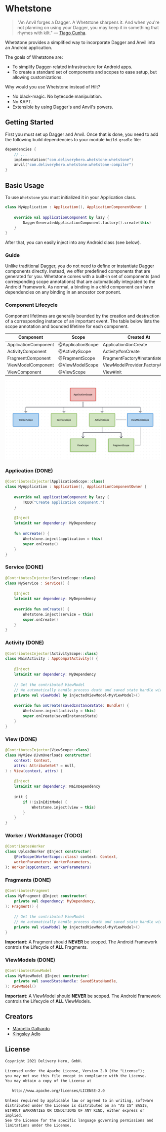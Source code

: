# Whetstone

> "An Anvil forges a Dagger. A Whetstone sharpens it. And when you're not planning on using your Dagger, you may keep it in something that rhymes with kilt." — [Tiago Cunha](https://github.com/laggedHero).

Whetstone provides a simplified way to incorporate Dagger and Anvil into an Android application.

The goals of Whetstone are:
- To simplify Dagger-related infrastructure for Android apps.
- To create a standard set of components and scopes to ease setup, but allowing customizations.

Why would you use Whetstone instead of Hilt?
- No black-magic. No bytecode manipulation.
- No KAPT.
- Extensible by using Dagger's and Anvil's powers.

## Getting Started

First you must set up Dagger and Anvil. Once that is done, you need to add the following build dependencies to your module `build.gradle` file:

```kotlin
dependencies {
    // ...
    implementation("com.deliveryhero.whetstone:whetstone")
    anvil("com.deliveryhero.whetstone:whetstone-compiler")
}
```

## Basic Usage

To use `Whetstone` you must initialized it in your Application class.

```kotlin
class MyApplication : Application(), ApplicationComponentOwner {

    override val applicationComponent by lazy {
        DaggerGeneratedApplicationComponent.factory().create(this)
    }
}
```

After that, you can easily inject into any Android class (see below).

### Guide

Unlike traditional Dagger, you do not need to define or instantiate Dagger components directly. Instead, we offer predefined components that are generated for you. Whetstone comes with a built-in set of components (and corresponding scope annotations) that are automatically integrated to the Android Framework. As normal, a binding in a child component can have dependencies on any binding in an ancestor component.

### Component Lifecycle

Component lifetimes are generally bounded by the creation and destruction of a corresponding instance of an important event. The table below lists the scope annotation and bounded lifetime for each component.

| Component            | Scope             | Created At                       | Destroyed At            |
| -------------------- | ----------------- | -------------------------------- | ----------------------- |
| ApplicationComponent | @ApplicationScope | Application#onCreate             | Application#onTerminate |
| ActivityComponent    | @ActivityScope    | Activity#onCreate                | Activity#onDestroy      |
| FragmentComponent    | @FragmentScope    | FragmentFactory#instantiate      | Fragment#onDestroy      |
| ViewModelComponent   | @ViewModelScope   | ViewModelProvider.Factory#create | ViewModel#onCleared     |
| ViewComponent        | @ViewScope        | View#init                        | View#finalize           |

![whetstone-scopes](art/whetstone-scopes.png?raw=true)

### Application (DONE)

```kotlin
@ContributesInjector(ApplicationScope::class)
class MyApplication : Application(), ApplicationComponentOwner {

    override val applicationComponent by lazy {
        TODO("Create application component.")
    }

    @Inject
    lateinit var dependency: MyDependency

    fun onCreate() {
        Whetstone.inject(application = this)
        super.onCreate()
    }
}
```

### Service (DONE)

```kotlin
@ContributesInjector(ServiceScope::class)
class MyService : Service() {

    @Inject
    lateinit var dependency: MyDependency

    override fun onCreate() {
        Whetstone.inject(service = this)
        super.onCreate()
    }
}
```

### Activity (DONE)

```kotlin
@ContributesInjector(ActivityScope::class)
class MainActivity : AppCompatActivity() {

    @Inject
    lateinit var dependency: MyDependency

    // Get the contributed ViewModel
    // We automatically handle process death and saved state handle wiring
    private val viewModel by injectedViewModel<MyViewModel>()

    override fun onCreate(savedInstanceState: Bundle?) {
        Whetstone.inject(activity = this)
        super.onCreate(savedInstanceState)
    }
}
```

### View (DONE)

```kotlin
@ContributesInjector(ViewScope::class)
class MyView @JvmOverloads constructor(
    context: Context,
    attrs: AttributeSet? = null,
) : View(context, attrs) {

    @Inject
    lateinit var dependency: MainDependency

    init {
        if (!isInEditMode) {
            Whetstone.inject(view = this)
        }
    }
}
```

### Worker / WorkManager (TODO)

```kotlin
@ContributesWorker
class UploadWorker @Inject constructor(
    @ForScope(WorkerScope::class) context: Context,
    workerParameters: WorkerParameters,
): Worker(appContext, workerParameters)
```

### Fragments (DONE)

```kotlin
@ContributesFragment
class MyFragment @Inject constructor(
    private val dependency: MyDependency,
): Fragment() {

    // Get the contributed ViewModel
    // We automatically handle process death and saved state handle wiring
    private val viewModel by injectedViewModel<MyViewModel>()
}
```
**Important:** A Fragment should **NEVER** be scoped. The Android Framework controls the Lifecycle of **ALL** Fragments.

### ViewModels (DONE)

```kotlin
@ContributesViewModel
class MyViewModel @Inject constructor(
    private val savedStateHandle: SavedStateHandle,
): ViewModel()
```

**Important:** A ViewModel should **NEVER** be scoped. The Android Framework controls the Lifecycle of **ALL** ViewModels.

## Creators
- [Marcello Galhardo](http://github.com/marcellogalhardo)
- [Kingsley Adio](https://github.com/kingsleyadio)

## License
```
Copyright 2021 Delivery Hero, GmbH.

Licensed under the Apache License, Version 2.0 (the "License");
you may not use this file except in compliance with the License.
You may obtain a copy of the License at

   http://www.apache.org/licenses/LICENSE-2.0

Unless required by applicable law or agreed to in writing, software
distributed under the License is distributed on an "AS IS" BASIS,
WITHOUT WARRANTIES OR CONDITIONS OF ANY KIND, either express or implied.
See the License for the specific language governing permissions and
limitations under the License.
```
